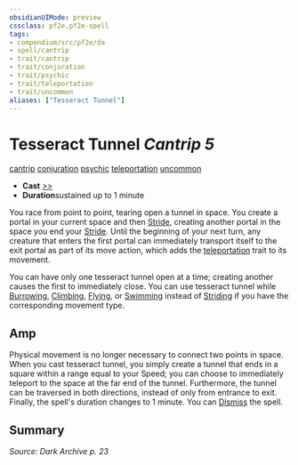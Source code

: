 ```yaml
---
obsidianUIMode: preview
cssclass: pf2e,pf2e-spell
tags:
- compendium/src/pf2e/da
- spell/cantrip
- trait/cantrip
- trait/conjuration
- trait/psychic
- trait/teleportation
- trait/uncommon
aliases: ["Tesseract Tunnel"]
---
```

# Tesseract Tunnel *Cantrip 5*   
[cantrip](../../rules/traits/cantrip.md)  [conjuration](../../rules/traits/conjuration.md)  [psychic](../../rules/traits/psychic-da.md)  [teleportation](../../rules/traits/teleportation.md)  [uncommon](../../rules/traits/uncommon.md)  

- **Cast** [>>](../../rules/core-rulebook/chapter-9-playing-the-game.md#Actions "Two-Action") 
- **Duration**sustained up to 1 minute

You race from point to point, tearing open a tunnel in space. You create a portal in your current space and then [Stride](../../rules/actions/stride.md), creating another portal in the space you end your [Stride](../../rules/actions/stride.md). Until the beginning of your next turn, any creature that enters the first portal can immediately transport itself to the exit portal as part of its move action, which adds the [teleportation](../../rules/traits/teleportation.md) trait to its movement.

You can have only one tesseract tunnel open at a time; creating another causes the first to immediately close. You can use tesseract tunnel while [Burrowing](../../rules/actions/burrow.md), [Climbing](../../rules/actions/climb.md), [Flying](../../rules/actions/fly.md), or [Swimming](../../rules/actions/swim.md) instead of [Striding](../../rules/actions/stride.md) if you have the corresponding movement type.

## Amp

Physical movement is no longer necessary to connect two points in space. When you cast tesseract tunnel, you simply create a tunnel that ends in a square within a range equal to your Speed; you can choose to immediately teleport to the space at the far end of the tunnel. Furthermore, the tunnel can be traversed in both directions, instead of only from entrance to exit. Finally, the spell's duration changes to 1 minute. You can [Dismiss](../../rules/actions/dismiss.md) the spell.

## Summary

*Source: Dark Archive p. 23*